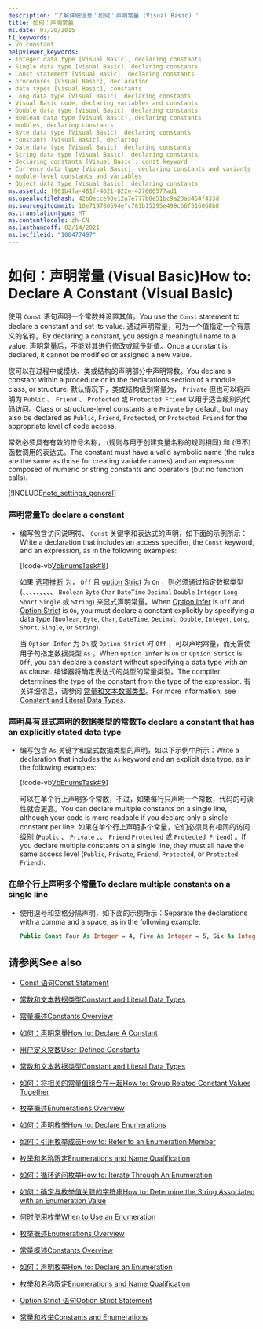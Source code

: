```yaml
---
description: '了解详细信息：如何：声明常量 (Visual Basic) '
title: 如何：声明常量
ms.date: 07/20/2015
f1_keywords:
- vb.constant
helpviewer_keywords:
- Integer data type [Visual Basic], declaring constants
- Single data type [Visual Basic], declaring constants
- Const statement [Visual Basic], declaring constants
- procedures [Visual Basic], declaration
- data types [Visual Basic], constants
- Long data type [Visual Basic], declaring constants
- Visual Basic code, declaring variables and constants
- Double data type [Visual Basic], declaring constants
- Boolean data type [Visual Basic], declaring constants
- modules, declaring constants
- Byte data type [Visual Basic], declaring constants
- constants [Visual Basic], declaring
- Date data type [Visual Basic], declaring constants
- String data type [Visual Basic], declaring constants
- declaring constants [Visual Basic], const keyword
- Currency data type [Visual Basic], declaring constants and variants
- module-level constants and variables
- Object data type [Visual Basic], declaring constants
ms.assetid: f901b4fa-481f-4621-822e-427060577ad1
ms.openlocfilehash: 42b0ecce90e12a7e777b8e51bc9a23ab454f433d
ms.sourcegitcommit: 10e719780594efc781b15295e499c66f316068b8
ms.translationtype: MT
ms.contentlocale: zh-CN
ms.lasthandoff: 02/14/2021
ms.locfileid: "100477497"
---
```

# <a name="how-to-declare-a-constant-visual-basic"></a><span data-ttu-id="b44d1-103">如何：声明常量 (Visual Basic)</span><span class="sxs-lookup"><span data-stu-id="b44d1-103">How to: Declare A Constant (Visual Basic)</span></span>

<span data-ttu-id="b44d1-104">使用 `Const` 语句声明一个常数并设置其值。</span><span class="sxs-lookup"><span data-stu-id="b44d1-104">You use the `Const` statement to declare a constant and set its value.</span></span> <span data-ttu-id="b44d1-105">通过声明常量，可为一个值指定一个有意义的名称。</span><span class="sxs-lookup"><span data-stu-id="b44d1-105">By declaring a constant, you assign a meaningful name to a value.</span></span> <span data-ttu-id="b44d1-106">声明常量后，不能对其进行修改或赋予新值。</span><span class="sxs-lookup"><span data-stu-id="b44d1-106">Once a constant is declared, it cannot be modified or assigned a new value.</span></span>  
  
 <span data-ttu-id="b44d1-107">您可以在过程中或模块、类或结构的声明部分中声明常数。</span><span class="sxs-lookup"><span data-stu-id="b44d1-107">You declare a constant within a procedure or in the declarations section of a module, class, or structure.</span></span> <span data-ttu-id="b44d1-108">默认情况下，类或结构级别常量为， `Private` 但也可以将声明为 `Public` 、 `Friend` 、 `Protected` 或 `Protected Friend` 以用于适当级别的代码访问。</span><span class="sxs-lookup"><span data-stu-id="b44d1-108">Class or structure-level constants are `Private` by default, but may also be declared as `Public`, `Friend`, `Protected`, or `Protected Friend` for the appropriate level of code access.</span></span>  
  
 <span data-ttu-id="b44d1-109">常数必须具有有效的符号名称， (规则与用于创建变量名称的规则相同) 和 (但不) 函数调用的表达式。</span><span class="sxs-lookup"><span data-stu-id="b44d1-109">The constant must have a valid symbolic name (the rules are the same as those for creating variable names) and an expression composed of numeric or string constants and operators (but no function calls).</span></span>  
  
[!INCLUDE[note_settings_general](~/includes/note-settings-general-md.md)]  
  
### <a name="to-declare-a-constant"></a><span data-ttu-id="b44d1-110">声明常量</span><span class="sxs-lookup"><span data-stu-id="b44d1-110">To declare a constant</span></span>  
  
- <span data-ttu-id="b44d1-111">编写包含访问说明符、 `Const` 关键字和表达式的声明，如下面的示例所示：</span><span class="sxs-lookup"><span data-stu-id="b44d1-111">Write a declaration that includes an access specifier, the `Const` keyword, and an expression, as in the following examples:</span></span>  
  
     [!code-vb[VbEnumsTask#8](~/samples/snippets/visualbasic/VS_Snippets_VBCSharp/VbEnumsTask/VB/Class2.vb#8)]  
  
     <span data-ttu-id="b44d1-112">如果 [选项推断](../../../language-reference/statements/option-infer-statement.md) 为， `Off` 且 [option Strict](../../../language-reference/statements/option-strict-statement.md) 为 `On` ，则必须通过指定数据类型 (、、、、、、、、、 `Boolean` `Byte` `Char` `DateTime` `Decimal` `Double` `Integer` `Long` `Short` `Single` 或 `String`) 来显式声明常量。</span><span class="sxs-lookup"><span data-stu-id="b44d1-112">When [Option Infer](../../../language-reference/statements/option-infer-statement.md) is `Off` and [Option Strict](../../../language-reference/statements/option-strict-statement.md) is `On`, you must declare a constant explicitly by specifying a data type (`Boolean`, `Byte`, `Char`, `DateTime`, `Decimal`, `Double`, `Integer`, `Long`, `Short`, `Single`, or `String`).</span></span>  
  
     <span data-ttu-id="b44d1-113">当 `Option Infer` 为 `On` 或 `Option Strict` 时 `Off` ，可以声明常量，而无需使用子句指定数据类型 `As` 。</span><span class="sxs-lookup"><span data-stu-id="b44d1-113">When `Option Infer` is `On` or `Option Strict` is `Off`, you can declare a constant without specifying a data type with an `As` clause.</span></span> <span data-ttu-id="b44d1-114">编译器将确定表达式的类型的常量类型。</span><span class="sxs-lookup"><span data-stu-id="b44d1-114">The compiler determines the type of the constant from the type of the expression.</span></span> <span data-ttu-id="b44d1-115">有关详细信息，请参阅 [常量和文本数据类型](constant-and-literal-data-types.md)。</span><span class="sxs-lookup"><span data-stu-id="b44d1-115">For more information, see [Constant and Literal Data Types](constant-and-literal-data-types.md).</span></span>  
  
### <a name="to-declare-a-constant-that-has-an-explicitly-stated-data-type"></a><span data-ttu-id="b44d1-116">声明具有显式声明的数据类型的常数</span><span class="sxs-lookup"><span data-stu-id="b44d1-116">To declare a constant that has an explicitly stated data type</span></span>  
  
- <span data-ttu-id="b44d1-117">编写包含 `As` 关键字和显式数据类型的声明，如以下示例中所示：</span><span class="sxs-lookup"><span data-stu-id="b44d1-117">Write a declaration that includes the `As` keyword and an explicit data type, as in the following examples:</span></span>  
  
     [!code-vb[VbEnumsTask#9](~/samples/snippets/visualbasic/VS_Snippets_VBCSharp/VbEnumsTask/VB/Class2.vb#9)]  
  
     <span data-ttu-id="b44d1-118">可以在单个行上声明多个常数，不过，如果每行只声明一个常数，代码的可读性就会更高。</span><span class="sxs-lookup"><span data-stu-id="b44d1-118">You can declare multiple constants on a single line, although your code is more readable if you declare only a single constant per line.</span></span> <span data-ttu-id="b44d1-119">如果在单个行上声明多个常量，它们必须具有相同的访问级别 (`Public` 、 `Private` 、、 `Friend` `Protected` 或 `Protected Friend`) 。</span><span class="sxs-lookup"><span data-stu-id="b44d1-119">If you declare multiple constants on a single line, they must all have the same access level (`Public`, `Private`, `Friend`, `Protected`, or `Protected Friend`).</span></span>  
  
### <a name="to-declare-multiple-constants-on-a-single-line"></a><span data-ttu-id="b44d1-120">在单个行上声明多个常量</span><span class="sxs-lookup"><span data-stu-id="b44d1-120">To declare multiple constants on a single line</span></span>  
  
- <span data-ttu-id="b44d1-121">使用逗号和空格分隔声明，如下面的示例所示：</span><span class="sxs-lookup"><span data-stu-id="b44d1-121">Separate the declarations with a comma and a space, as in the following example:</span></span>  
  
    ```vb  
    Public Const Four As Integer = 4, Five As Integer = 5, Six As Integer = 44  
    ```  
  
## <a name="see-also"></a><span data-ttu-id="b44d1-122">请参阅</span><span class="sxs-lookup"><span data-stu-id="b44d1-122">See also</span></span>

- [<span data-ttu-id="b44d1-123">Const 语句</span><span class="sxs-lookup"><span data-stu-id="b44d1-123">Const Statement</span></span>](../../../language-reference/statements/const-statement.md)
- [<span data-ttu-id="b44d1-124">常数和文本数据类型</span><span class="sxs-lookup"><span data-stu-id="b44d1-124">Constant and Literal Data Types</span></span>](constant-and-literal-data-types.md)
- [<span data-ttu-id="b44d1-125">常量概述</span><span class="sxs-lookup"><span data-stu-id="b44d1-125">Constants Overview</span></span>](constants-overview.md)
- [<span data-ttu-id="b44d1-126">如何：声明常量</span><span class="sxs-lookup"><span data-stu-id="b44d1-126">How to: Declare A Constant</span></span>](how-to-declare-a-constant.md)
- [<span data-ttu-id="b44d1-127">用户定义常数</span><span class="sxs-lookup"><span data-stu-id="b44d1-127">User-Defined Constants</span></span>](user-defined-constants.md)
- [<span data-ttu-id="b44d1-128">常数和文本数据类型</span><span class="sxs-lookup"><span data-stu-id="b44d1-128">Constant and Literal Data Types</span></span>](constant-and-literal-data-types.md)
- [<span data-ttu-id="b44d1-129">如何：将相关的常量值组合在一起</span><span class="sxs-lookup"><span data-stu-id="b44d1-129">How to: Group Related Constant Values Together</span></span>](how-to-group-related-constant-values-together.md)
- [<span data-ttu-id="b44d1-130">枚举概述</span><span class="sxs-lookup"><span data-stu-id="b44d1-130">Enumerations Overview</span></span>](enumerations-overview.md)
- [<span data-ttu-id="b44d1-131">如何：声明枚举</span><span class="sxs-lookup"><span data-stu-id="b44d1-131">How to: Declare Enumerations</span></span>](how-to-declare-enumerations.md)
- [<span data-ttu-id="b44d1-132">如何：引用枚举成员</span><span class="sxs-lookup"><span data-stu-id="b44d1-132">How to: Refer to an Enumeration Member</span></span>](how-to-refer-to-an-enumeration-member.md)
- [<span data-ttu-id="b44d1-133">枚举和名称限定</span><span class="sxs-lookup"><span data-stu-id="b44d1-133">Enumerations and Name Qualification</span></span>](enumerations-and-name-qualification.md)
- [<span data-ttu-id="b44d1-134">如何：循环访问枚举</span><span class="sxs-lookup"><span data-stu-id="b44d1-134">How to: Iterate Through An Enumeration</span></span>](how-to-iterate-through-an-enumeration.md)
- [<span data-ttu-id="b44d1-135">如何：确定与枚举值关联的字符串</span><span class="sxs-lookup"><span data-stu-id="b44d1-135">How to: Determine the String Associated with an Enumeration Value</span></span>](how-to-determine-the-string-associated-with-an-enumeration-value.md)
- [<span data-ttu-id="b44d1-136">何时使用枚举</span><span class="sxs-lookup"><span data-stu-id="b44d1-136">When to Use an Enumeration</span></span>](when-to-use-an-enumeration.md)

- [<span data-ttu-id="b44d1-137">枚举概述</span><span class="sxs-lookup"><span data-stu-id="b44d1-137">Enumerations Overview</span></span>](enumerations-overview.md)
- [<span data-ttu-id="b44d1-138">常量概述</span><span class="sxs-lookup"><span data-stu-id="b44d1-138">Constants Overview</span></span>](constants-overview.md)
- [<span data-ttu-id="b44d1-139">如何：声明枚举</span><span class="sxs-lookup"><span data-stu-id="b44d1-139">How to: Declare an Enumeration</span></span>](how-to-declare-enumerations.md)
- [<span data-ttu-id="b44d1-140">枚举和名称限定</span><span class="sxs-lookup"><span data-stu-id="b44d1-140">Enumerations and Name Qualification</span></span>](enumerations-and-name-qualification.md)
- [<span data-ttu-id="b44d1-141">Option Strict 语句</span><span class="sxs-lookup"><span data-stu-id="b44d1-141">Option Strict Statement</span></span>](../../../language-reference/statements/option-strict-statement.md)
- [<span data-ttu-id="b44d1-142">常量和枚举</span><span class="sxs-lookup"><span data-stu-id="b44d1-142">Constants and Enumerations</span></span>](../../../language-reference/constants-and-enumerations.md)
